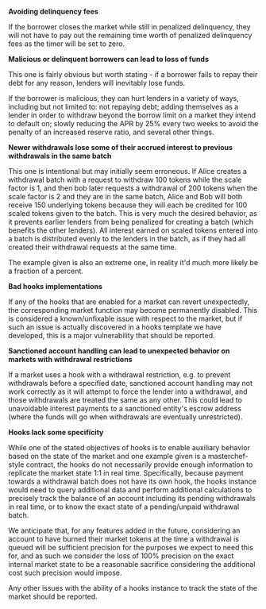**Avoiding delinquency fees**

If the borrower closes the market while still in penalized delinquency, they will not have to pay out the remaining time worth of penalized delinquency fees as the timer will be set to zero.

**Malicious or delinquent borrowers can lead to loss of funds**

This one is fairly obvious but worth stating - if a borrower fails to repay their debt for any reason, lenders will inevitably lose funds.

If the borrower is malicious, they can hurt lenders in a variety of ways, including but not limited to: not repaying debt; adding themselves as a lender in order to withdraw beyond the borrow limit on a market they intend to default on; slowly reducing the APR by 25% every two weeks to avoid the penalty of an increased reserve ratio, and several other things.

**Newer withdrawals lose some of their accrued interest to previous withdrawals in the same batch**

This one is intentional but may initially seem erroneous. If Alice creates a withdrawal batch with a request to withdraw 100 tokens while the scale factor is 1, and then bob later requests a withdrawal of 200 tokens when the scale factor is 2 and they are in the same batch, Alice and Bob will both receive 150 underlying tokens because they will each be credited for 100 scaled tokens given to the batch. This is very much the desired behavior, as it prevents earlier lenders from being penalized for creating a batch (which benefits the other lenders). All interest earned on scaled tokens entered into a batch is distributed evenly to the lenders in the batch, as if they had all created their withdrawal requests at the same time.

The example given is also an extreme one, in reality it'd much more likely be a fraction of a percent.

**Bad hooks implementations**

If any of the hooks that are enabled for a market can revert unexpectedly, the corresponding market function may become permanently disabled. This is considered a known/unfixable issue with respect to the market, but if such an issue is actually discovered in a hooks template we have developed, this is a major vulnerability that should be reported.

**Sanctioned account handling can lead to unexpected behavior on markets with withdrawal restrictions**

If a market uses a hook with a withdrawal restriction, e.g. to prevent withdrawals before a specified date, sanctioned account handling may not work correctly as it will attempt to force the lender into a withdrawal, and those withdrawals are treated the same as any other. This could lead to unavoidable interest payments to a sanctioned entity's escrow address (where the funds will go when withdrawals are eventually unrestricted).

**Hooks lack some specificity**

While one of the stated objectives of hooks is to enable auxiliary behavior based on the state of the market and one example given is a masterchef-style contract, the hooks do not necessarily provide enough information to replicate the market state 1:1 in real time. Specifically, because payment towards a withdrawal batch does not have its own hook, the hooks instance would need to query additional data and perform additional calculations to precisely track the balance of an account including its pending withdrawals in real time, or to know the exact state of a pending/unpaid withdrawal batch.

We anticipate that, for any features added in the future, considering an account to have burned their market tokens at the time a withdrawal is queued will be sufficient precision for the purposes we expect to need this for, and as such we consider the loss of 100% precision on the exact internal market state to be a reasonable sacrifice considering the additional cost such precision would impose.

Any other issues with the ability of a hooks instance to track the state of the market should be reported.